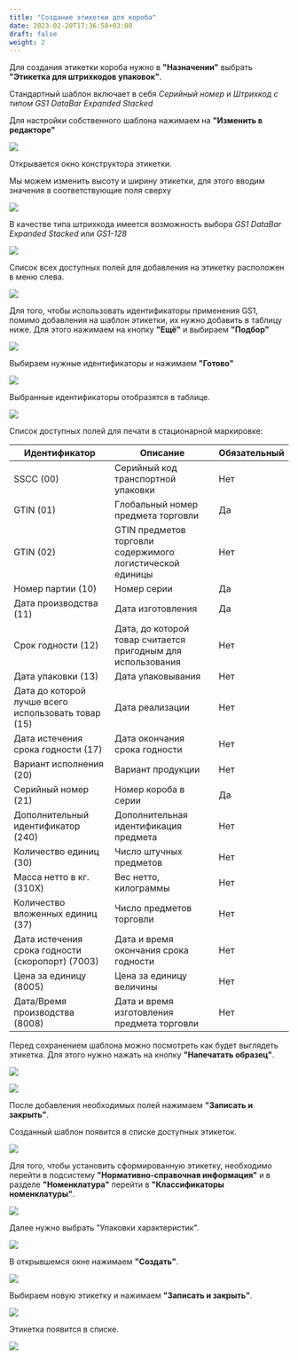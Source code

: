 ```yaml
---
title: "Создание этикетки для короба"
date: 2023-02-20T17:36:58+03:00
draft: false
weight: 2
---
```


Для создания этикетки короба нужно в **"Назначении"** выбрать **"Этикетка для штрихкодов упаковок"**.

Cтандартный шаблон включает в себя *Серийный номер* и *Штрихкод с типом GS1 DataBar Expanded Stacked*

Для настройки собственного шаблона нажимаем на **"Изменить в редакторе"**

![](2_1.png)

Открывается окно конструктора этикетки.

Мы можем изменить высоту и ширину этикетки, для этого вводим значения в соответствующие поля сверху

![](2_2.png)

В качестве типа штрихкода имеется возможность выбора *GS1 DataBar Expanded Stacked* или *GS1-128*

![](2_3.png)

Список всех доступных полей для добавления на этикетку расположен в меню слева.

![](2_4.png)

Для того, чтобы использовать идентификаторы применения GS1, помимо добавления на шаблон этикетки, их нужно добавить в таблицу ниже. Для этого нажимаем на кнопку **"Ещё"** и выбираем **"Подбор"**

![](2_5.png)

Выбираем нужные идентификаторы и нажимаем **"Готово"**

![](2_6.png)

Выбранные идентификаторы отобразятся в таблице.

![](2_7.png)

Список доступных полей для печати в стационарной маркировке:

| Идентификатор                                                     | Описание                                          | Обязательный                                                      |
| ----------------------------------------------------------------- | ------------------------------------------------- | ----------------------------------------------------------------- |
| SSCC (00)                                                    | Серийный код транспортной упаковки                                     | Нет                                                            |
| GTIN (01)                                                    | Глобальный номер предмета торговли                                     | Да                                                  |
| GTIN (02)                                                    | GTIN предметов торговли содержимого логистической единицы                                      | Нет                                                 |
| Номер партии (10)                                            | Номер серии                                   | Да                                                  |
| Дата производства (11)                                       | Дата изготовления                             | Да                                                  |
| Срок годности (12)                                           | Дата, до которой товар считается пригодным для использования                                | Нет                                                 |
| Дата упаковки (13)                                           | Дата упаковывания                             | Нет                                                 |
| Дата до которой лучше всего использовать товар (15)          | Дата реализации                               | Нет                                                 |
| Дата истечения срока годности (17)                           | Дата окончания срока годности                 | Нет                                                 |
| Вариант исполнения (20)                                      | Вариант продукции                             | Нет                                                 |
| Серийный номер (21)                                          | Номер короба в серии                          | Да                                                 |
| Дополнительный идентификатор (240)                           | Дополнительная идентификация предмета                                     | Нет                                                 |
| Количество единиц (30)                                       | Число штучных предметов                       | Нет                                                 |
| Масса нетто в кг. (310X)                                     | Вес нетто, килограммы                         | Нет                                                 |
| Количество вложенных единиц (37)                             | Число предметов торговли                      | Нет                                                 |
| Дата истечения срока годности (скоропорт) (7003)             | Дата и время окончания срока годности                                     | Нет                                                 |
| Цена за единицу (8005)                                       | Цена за единицу величины                      | Нет                                                 |
| Дата/Время производства (8008)                               | Дата и время изготовления предмета торговли                                     | Нет                                                 |

Перед сохранением шаблона можно посмотреть как будет выглядеть этикетка. Для этого нужно нажать на кнопку **"Напечатать образец"**.

![](2_9.png)

![](2_10.png)

После добавления необходимых полей нажимаем **"Записать и закрыть"**.

Созданный шаблон появится в списке доступных этикеток.

![](2_11.png)

Для того, чтобы установить сформированную этикетку, необходимо перейти в подсистему **"Нормативно-справочная информация"** и в разделе **"Номенклатура"** перейти в **"Классификаторы номенклатуры"**.

![](2_12.png)

Далее нужно выбрать "Упаковки характеристик".

![](2_13.png)

В открывшемся окне нажимаем **"Создать"**.

![](2_14.png)

Выбираем новую этикетку и нажимаем **"Записать и закрыть"**.

![](2_15.png)

Этикетка появится в списке.

![](16.png)
